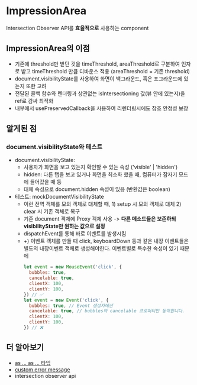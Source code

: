 # ImpressionArea

Intersection Observer API를 **효율적으로** 사용하는 component

## ImpressionArea의 이점

- 기존에 threshold만 받던 것을 timeThreshold, areaThreshold로 구분하여 인자로 받고 timeThreshold 만큼 디바운스 적용 (areaThreshold = 기존 threshold)
- document.visibilityState를 사용하여 화면이 백그라운드, 혹은 포그라운드에 있는지 또한 고려
- 전달된 콜백 함수와 렌더링과 상관없는 isIntersectioning 값(뷰 안에 있는지)을 ref로 감싸 최적화
- 내부에서 usePreservedCallback을 사용하여 리렌더링시에도 참조 안정성 보장

## 알게된 점

### document.visibilityState와 테스트

- document.visibilityState:
  - 사용자가 화면을 보고 있는지 확인할 수 있는 속성 ('visible' | 'hidden')
  - hidden: 다른 탭을 보고 있거나 화면을 최소화 했을 때, 컴퓨터가 잠자기 모드에 들어갔을 때 등
  - 대체 속성으로 document.hidden 속성이 있음 (반환값은 boolean)
- 테스트: mockDocumentVisibilityState
  - 이런 전역 객체를 모의 객체로 대체할 때, 1) setup 시 모의 객체로 대체 2) clear 시 기존 객체로 복구
  - 기존 document 객체에 Proxy 객체 사용 -> **다른 메소드들은 보존하되 visibilityState만 원하는 값으로 설정**
  - dispatchEvent를 통해 바로 이벤트를 발생시킴
  - +) 이벤트 객체를 만들 때 click, keyboardDown 등과 같은 내장 이벤트들은 별도의 내장이벤트 객체로 생성해야한다. 이벤트별로 특수한 속성이 있기 때문에
    ```js
    let event = new MouseEvent('click', {
      bubbles: true,
      cancelable: true,
      clientX: 100,
      clientY: 100,
    }) // ✅
    let event = new Event('click', {
      bubbles: true, // Event 생성자에선
      cancelable: true, // bubbles와 cancelable 프로퍼티만 동작합니다.
      clientX: 100,
      clientY: 100,
    }) // ❌
    ```

## 더 알아보기

- [as ... as ... 타입](https://f-lab.kr/blog/polymorphism-with-type-safe)
- [custom error message](https://niksa-fantela.com/posts/typescript-custom-error-messages-with-conditional-types/)
- intersection observer api
